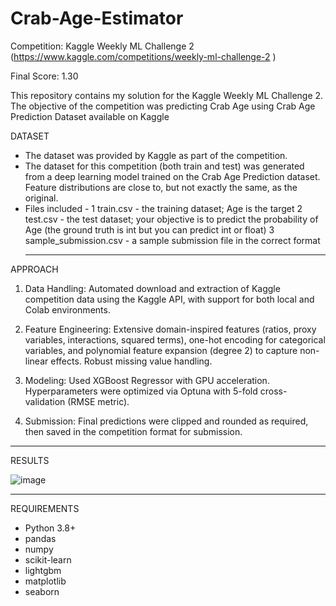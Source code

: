 # Crab-Age-Estimator

Competition: Kaggle Weekly ML Challenge 2 (https://www.kaggle.com/competitions/weekly-ml-challenge-2 )

Final Score: 1.30

This repository contains my solution for the Kaggle Weekly ML Challenge 2. The objective of the competition was predicting Crab Age using Crab Age Prediction Dataset available on Kaggle

DATASET
* The dataset was provided by Kaggle as part of the competition.
* The dataset for this competition (both train and test) was generated from a deep learning model trained on the Crab Age Prediction dataset. Feature distributions are close to, but not exactly the same, as the original.
* Files included -
    1 train.csv - the training dataset; Age is the target
    2 test.csv - the test dataset; your objective is to predict the probability of Age (the ground truth is int but you can predict int or float)
    3 sample_submission.csv - a sample submission file in the correct format
  ___________________________________________________________________________________________________________________________________________________________________________________
APPROACH 
1. Data Handling: Automated download and extraction of Kaggle competition data using the Kaggle API, with support for both local and Colab environments.

2. Feature Engineering: Extensive domain-inspired features (ratios, proxy variables, interactions, squared terms), one-hot encoding for categorical variables, and polynomial feature expansion (degree 2) to capture non-linear effects. Robust missing value handling.

3. Modeling: Used XGBoost Regressor with GPU acceleration. Hyperparameters were optimized via Optuna with 5-fold cross-validation (RMSE metric).

4. Submission: Final predictions were clipped and rounded as required, then saved in the competition format for submission.

  ___________________________________________________________________________________________________________________________________________________________________________________

RESULTS 

![image](https://github.com/user-attachments/assets/4427dbe0-0b2f-4ba7-87a9-2b57696c4ff6)

  ___________________________________________________________________________________________________________________________________________________________________________________

REQUIREMENTS
* Python 3.8+
* pandas
* numpy
* scikit-learn
* lightgbm
* matplotlib
* seaborn
